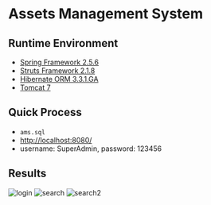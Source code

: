 # Assets Management System

## Runtime Environment
- [Spring Framework 2.5.6](http://projects.spring.io/spring-framework)
- [Struts Framework 2.1.8](http://struts.apache.org)
- [Hibernate ORM 3.3.1.GA](http://hibernate.org/orm)
- [Tomcat 7](http://tomcat.apache.org/)

## Quick Process
* `ams.sql`
* [http://localhost:8080/](http://localhost:8080/)
* username: SuperAdmin, password: 123456

## Results
![login](http://www.wailian.work/images/2018/05/09/login.png)
![search](http://www.wailian.work/images/2018/05/09/search.png)
![search2](http://www.wailian.work/images/2018/05/09/search2.png)
